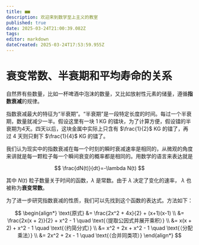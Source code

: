 ```yaml
---
title: ■■
description: 欢迎来到数学至上主义的教室
published: true
date: 2025-03-24T21:00:39.082Z
tags: 
editor: markdown
dateCreated: 2025-03-24T17:53:59.955Z
---
```


# 衰变常数、半衰期和平均寿命的关系
自然界有些数量，比如一杯啤酒中泡沫的数量，又比如放射性元素的储量，遵循**指数衰减**的规律。

指数衰减最大的特征为“半衰期”。“半衰期”是一段特定长度的时间。每过一个半衰期，数量就减少一半。假设这里有一块 1 KG 的镭块，为了计算方便，假设镭的半衰期为4天。四天以后，这块金属中实际上只含有 $\frac{1}{2}$ KG 的镭了，再过 4 天则只剩下 $\frac{1}{4}$ KG 的镭了。

我们认为现实中的指数衰减在每一个时刻的瞬时衰减速率是相同的，从微观的角度来讲就是每一颗粒子每一个瞬间衰变的概率都是相同的。用数学的语言来表达就是

$$
\frac{dN(t)}{dt}=-\lambda N(t)
$$

其中 $N(t)$ 粒子数量关于时间的函数，$\lambda$ 是常数。由于 $\lambda$ 决定了变化的速率， $\lambda$ 也被称为**衰变常数**。

为了进一步研究指数衰减的性质，我们可以先找到这个函数的表达式。方法如下：

$$
\begin{align*}
    \text{原式} &= \frac{2x^2 + 4x}{2} + (x+1)(x-1) \\
    &= \frac{2x(x + 2)}{2} + x^2 - 1 \quad \text{（提取公因式并展开乘积）} \\
    &= x(x + 2) + x^2 - 1 \quad \text{（约简分式）} \\
    &= x^2 + 2x + x^2 - 1 \quad \text{（分配乘法）} \\
    &= 2x^2 + 2x - 1 \quad \text{（合并同类项）}
\end{align*}
$$